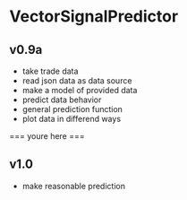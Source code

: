 # VectorSignalPredictor

## v0.9a
+ take trade data
+ read json data as data source
+ make a model of provided data
+ predict data behavior
+ general prediction function
+ plot data in differend ways


=== youre here ===


## v1.0
- make reasonable prediction

